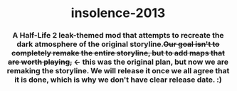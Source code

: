 <h1 align="center">insolence-2013</h1>                  
<h3 align="center">A Half-Life 2 leak-themed mod that attempts to recreate the dark atmosphere of the original storyline.<strike>Our goal isn't to completely remake the entire storyline, but to add maps that are worth playing,</strike> <- this was the original plan, but now we are remaking the storyline. We will release it once we all agree that it is done, which is why we don't have clear release date. :)</h3>
